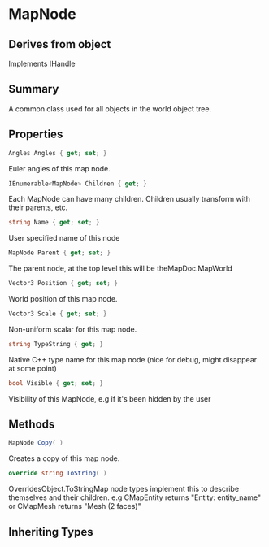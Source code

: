 # MapNode

## Derives from object
Implements IHandle

## Summary

A common class used for all objects in the world object tree.
## Properties

```c#
Angles Angles { get; set; } 
```
Euler angles of this map node.
```c#
IEnumerable<MapNode> Children { get; } 
```
Each MapNode can have many children. Children usually transform with their parents, etc.
```c#
string Name { get; set; } 
```
User specified name of this node
```c#
MapNode Parent { get; set; } 
```
The parent node, at the top level this will be theMapDoc.MapWorld
```c#
Vector3 Position { get; set; } 
```
World position of this map node.
```c#
Vector3 Scale { get; set; } 
```
Non-uniform scalar for this map node.
```c#
string TypeString { get; } 
```
Native C++ type name for this map node (nice for debug, might disappear at some point)
```c#
bool Visible { get; set; } 
```
Visibility of this MapNode, e.g if it's been hidden by the user
## Methods

```c#
MapNode Copy( ) 
```
Creates a copy of this map node.
```c#
override string ToString( ) 
```
OverridesObject.ToStringMap node types implement this to describe themselves and their children.
e.g CMapEntity returns "Entity: entity_name" or CMapMesh returns "Mesh (2 faces)"
## Inheriting Types

